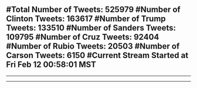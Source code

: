 #Total Number of Tweets: 525979 
#Number of Clinton Tweets: 163617
#Number of Trump Tweets: 133510
#Number of Sanders Tweets: 109795
#Number of Cruz Tweets: 92404
#Number of Rubio Tweets: 20503
#Number of Carson Tweets: 6150
#Current Stream Started at Fri Feb 12 00:58:01 MST
---
---
---
